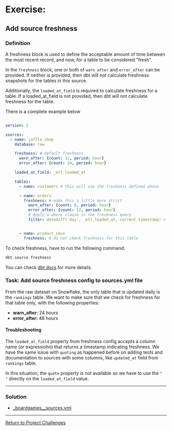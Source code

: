 # Exercise:

## Add source freshness

### Definition 
A freshness block is used to define the acceptable amount of time between the most recent record, and now, for a table to be considered "fresh".

In the `freshness` block, one or both of `warn_after` and `error_after` can be provided. If neither is provided, then dbt will not calculate freshness snapshots for the tables in this source.

Additionally, the `loaded_at_field` is required to calculate freshness for a table. If a loaded_at_field is not provided, then dbt will not calculate freshness for the table.

There is a complete example below

``` yaml

version: 2

sources:
  - name: jaffle_shop
    database: raw

    freshness: # default freshness
      warn_after: {count: 12, period: hour}
      error_after: {count: 24, period: hour}

    loaded_at_field: _etl_loaded_at

    tables:
      - name: customers # this will use the freshness defined above

      - name: orders
        freshness: # make this a little more strict
          warn_after: {count: 6, period: hour}
          error_after: {count: 12, period: hour}
          # Apply a where clause in the freshness query
          filter: datediff('day', _etl_loaded_at, current_timestamp) < 2


      - name: product_skus
        freshness: # do not check freshness for this table
```

To check freshness, have to run the following command:

```bash
dbt source freshness
```

You can check [dbt docs](https://docs.getdbt.com/reference/resource-properties/freshness) for more details.

### Task: Add source freshness config to sources.yml file

From the raw dataset on Snowflake, the only table that is updated daily is the `rankings` table. We want to make sure that we check for freshness for that table only, with the following properties:
- **warn_after:** 24 hours
- **error_after:** 48 hours

#### Troubleshooting
The `loaded_at_field` property from freshness config accepts a column name (or expressiohn) that returns a timestamp indicating freshness.
We have the same issue with `quoting` as happened before on adding tests and documentation to sources with some columns, like `updated_at` field from `rankings` table.

In this situation, the `quote` property is not available so we have to use the `" "` directly on the `loaded_at_field` value.

---

### Solution
- [_boardgames__sources.yml](./staging/_boardgames__sources.yml)

---

[Return to Project Challenges](../../../README.md#9-project-challenges)